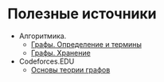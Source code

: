 # Полезные источники

- Алгоритмика.
  - [Графы. Определение и термины](https://ru.algorithmica.org/cs/graph-traversals/)
  - [Графы. Хранение](https://ru.algorithmica.org/cs/graph-traversals/storing-graphs/)
- Codeforces.EDU
  - [Основы теории графов](https://codeforces.com/edu/course/2/lesson/8)

